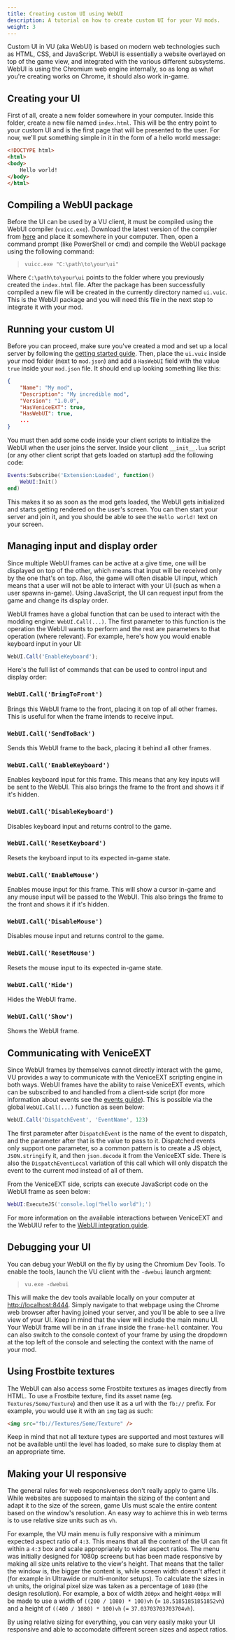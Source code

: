 ```yaml
---
title: Creating custom UI using WebUI
description: A tutorial on how to create custom UI for your VU mods.
weight: 3
---
```


Custom UI in VU (aka WebUI) is based on modern web technologies such as HTML, CSS, and JavaScript. WebUI is essentially a website overlayed on top of the game view, and integrated with the various different subsystems. WebUI is using the Chromium web engine internally, so as long as what you're creating works on Chrome, it should also work in-game.

## Creating your UI 

First of all, create a new folder somewhere in your computer. Inside this folder, create a new file named `index.html`. This will be the entry point to your custom UI and is the first page that will be presented to the user. For now, we'll put something simple in it in the form of a hello world message:

```html
<!DOCTYPE html>
<html>
<body>
    Hello world!
</body>
</html>
```

## Compiling a WebUI package

Before the UI can be used by a VU client, it must be compiled using the WebUI compiler (`vuicc.exe`). Download the latest version of the compiler from [here](https://veniceunleashed.net/vuicc.exe) and place it somewhere in your computer. Then, open a command prompt (like PowerShell or cmd) and compile the WebUI package using the following command:

> `vuicc.exe "C:\path\to\your\ui"`

Where `C:\path\to\your\ui` points to the folder where you previously created the `index.html` file. After the package has been successfully compiled a new file will be created in the currently directory named `ui.vuic`. This is the WebUI package and you will need this file in the next step to integrate it with your mod.

## Running your custom UI

Before you can proceed, make sure you've created a mod and set up a local server by following the [getting started guide](/modding/your-first-mod). Then, place the `ui.vuic` inside your mod folder (next to `mod.json`) and add a `HasWebUI` field with the value `true` inside your `mod.json` file. It should end up looking something like this:

```json
{
    "Name": "My mod",
    "Description": "My incredible mod",
    "Version": "1.0.0",
    "HasVeniceEXT": true,
    "HasWebUI": true,
    ...
}
```

You must then add some code inside your client scripts to initialize the WebUI when the user joins the server. Inside your client `__init__.lua` script (or any other client script that gets loaded on startup) add the following code:

```lua
Events:Subscribe('Extension:Loaded', function()
    WebUI:Init()
end)
```

This makes it so as soon as the mod gets loaded, the WebUI gets initialized and starts getting rendered on the user's screen. You can then start your server and join it, and you should be able to see the `Hello world!` text on your screen. 

## Managing input and display order

Since multiple WebUI frames can be active at a give time, one will be displayed on top of the other, which means that input will be received only by the one that's on top. Also, the game will often disable UI input, which means that a user will not be able to interact with your UI (such as when a user spawns in-game). Using JavaScript, the UI can request input from the game and change its display order. 

WebUI frames have a global function that can be used to interact with the modding engine: `WebUI.Call(...)`. The first parameter to this function is the operation the WebUI wants to perform and the rest are parameters to that operation (where relevant). For example, here's how you would enable keyboard input in your UI:

```js
WebUI.Call('EnableKeyboard');
```

Here's the full list of commands that can be used to control input and display order:

### `WebUI.Call('BringToFront')`

Brings this WebUI frame to the front, placing it on top of all other frames. This is useful for when the frame intends to receive input.

### `WebUI.Call('SendToBack')`

Sends this WebUI frame to the back, placing it behind all other frames.

### `WebUI.Call('EnableKeyboard')`

Enables keyboard input for this frame. This means that any key inputs will be sent to the WebUI. This also brings the frame to the front and shows it if it's hidden.

### `WebUI.Call('DisableKeyboard')`

Disables keyboard input and returns control to the game.

### `WebUI.Call('ResetKeyboard')`

Resets the keyboard input to its expected in-game state.

### `WebUI.Call('EnableMouse')`

Enables mouse input for this frame. This will show a cursor in-game and any mouse input will be passed to the WebUI. This also brings the frame to the front and shows it if it's hidden.

### `WebUI.Call('DisableMouse')`

Disables mouse input and returns control to the game.

### `WebUI.Call('ResetMouse')`

Resets the mouse input to its expected in-game state.

### `WebUI.Call('Hide')`

Hides the WebUI frame.

### `WebUI.Call('Show')`

Shows the WebUI frame.

## Communicating with VeniceEXT

Since WebUI frames by themselves cannot directly interact with the game, VU provides a way to communicate with the VeniceEXT scripting engine in both ways. WebUI frames have the ability to raise VeniceEXT events, which can be subscribed to and handled from a client-side script (for more information about events see the [events guide](/vext/guides/events)). This is possible via the global `WebUI.Call(...)` function as seen below:

```js
WebUI.Call('DispatchEvent', 'EventName', 123)
```

The first parameter after `DispatchEvent` is the name of the event to dispatch, and the parameter after that is the value to pass to it. Dispatched events only support one parameter, so a common pattern is to create a JS object, `JSON.stringify` it, and then `json.decode` it from the VeniceEXT side. There is also the `DispatchEventLocal` variation of this call which will only dispatch the event to the current mod instead of all of them.

From the VeniceEXT side, scripts can execute JavaScript code on the WebUI frame as seen below:

```lua
WebUI:ExecuteJS('console.log("hello world");')
```

For more information on the available interactions between VeniceEXT and the WebUIU refer to the [WebUI integration guide](/vext/guides/webui).

## Debugging your UI

You can debug your WebUI on the fly by using the Chromium Dev Tools. To enable the tools, launch the VU client with the `-dwebui` launch argment:

> `vu.exe -dwebui`

This will make the dev tools available locally on your computer at [http://localhost:8444](http://localhost:8444). Simply navigate to that webpage using the Chrome web browser after having joined your server, and you'll be able to see a live view of your UI. Keep in mind that the view will include the main menu UI. Your WebUI frame will be in an `iframe` inside the `frame-hell` container. You can also switch to the console context of your frame by using the dropdown at the top left of the console and selecting the context with the name of your mod.

## Using Frostbite textures

The WebUI can also access some Frostbite textures as images directly from HTML. To use a Frostbite texture, find its asset name (eg. `Textures/Some/Texture`) and then use it as a url with the `fb://` prefix. For example, you would use it with an `img` tag as such:

```html
<img src="fb://Textures/Some/Texture" />
```

Keep in mind that not all texture types are supported and most textures will not be available until the level has loaded, so make sure to display them at an appropriate time.

## Making your UI responsive

The general rules for web responsiveness don't really apply to game UIs. While websites are supposed to maintain the sizing of the content and adapt it to the size of the screen, game UIs must scale the entire content based on the window's resolution. An easy way to achieve this in web terms is to use relative size units such as `vh`. 

For example, the VU main menu is fully responsive with a minimum expected aspect ratio of `4:3`. This means that all the content of the UI can fit within a `4:3` box and scale appropriately to wider aspect ratios. The menu was initially designed for 1080p screens but has been made responsive by making all size units relative to the view's height. That means that the taller the window is, the bigger the content is, while screen width doesn't affect it (for example in Ultrawide or multi-monitor setups). To calculate the sizes in `vh` units, the original pixel size was taken as a percentage of `1080` (the design resolution). For example, a box of width `200px` and height `400px` will be made to use a width of `((200 / 1080) * 100)vh` (= `18.51851851851852vh`) and a height of `((400 / 1080) * 100)vh` (= `37.03703703703704vh`).

By using relative sizing for everything, you can very easily make your UI responsive and able to accomodate different screen sizes and aspect ratios.
